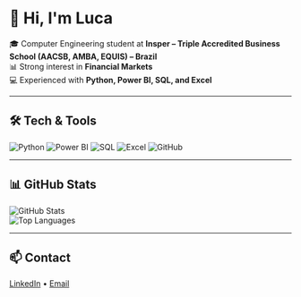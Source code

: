 # 👋 Hi, I'm Luca

🎓 Computer Engineering student at **Insper – Triple Accredited Business School (AACSB, AMBA, EQUIS) – Brazil**  
📊 Strong interest in **Financial Markets**  
💻 Experienced with **Python, Power BI, SQL, and Excel**  

---

## 🛠️ Tech & Tools

![Python](https://img.shields.io/badge/Python-3776AB?style=for-the-badge&logo=python&logoColor=white)
![Power BI](https://img.shields.io/badge/PowerBI-F2C811?style=for-the-badge&logo=powerbi&logoColor=black)
![SQL](https://img.shields.io/badge/SQL-4479A1?style=for-the-badge&logo=postgresql&logoColor=white)
![Excel](https://img.shields.io/badge/Excel-217346?style=for-the-badge&logo=microsoft-excel&logoColor=white)
![GitHub](https://img.shields.io/badge/GitHub-181717?style=for-the-badge&logo=github&logoColor=white)

---

## 📊 GitHub Stats

![GitHub Stats](https://github-readme-stats.vercel.app/api?username=lucacm&show_icons=true&theme=default)  
![Top Languages](https://github-readme-stats.vercel.app/api/top-langs/?username=lucacm&layout=compact&theme=default)

---

## 📫 Contact
[LinkedIn](https://linkedin.com/in/lucacm) • [Email](mailto:lucacm@al.insper.edu.br)
